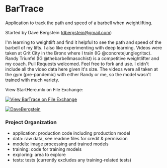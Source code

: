 # BarTrace

Application to track the path and speed of a barbell when weightlifting.

Started by Dave Bergstein (dbergstein@gmail.com)

I'm learning to weightlift and find it helpful to see the path and speed of the barbell of my lifts. I also like experimenting with deep learning. Videos were taken at Grit City in the Bronx where I train (IG @concretejunglegritsc). Randy Triunfel (IG @thebarbellmasochist) is a competitive weightlifter and my coach. Pull Requests welcomed. Feel free to fork and use. I didn't include all the video data here given it's size. The videos were all taken at the gym (pre-pandemic) with either Randy or me, so the model wasn't trained with much variety.

View StartHere.mlx on File Exchange:

[![View BarTrace on File Exchange](https://www.mathworks.com/matlabcentral/images/matlab-file-exchange.svg)](https://www.mathworks.com/matlabcentral/fileexchange/75105-bartrace)

[![DaveBergstein](https://circleci.com/gh/DaveBergstein/BarTrace.svg?style=svg)](https://app.circleci.com/pipelines/github/DaveBergstein/BarTrace)

### Project Organization
- application: production code including production model
- data: raw data, see readme files for credit & permission
- models: image processing and trained models
- training: code for training models
- exploring: area to explore
- tests: tests (currently excludes any training-related tests)
